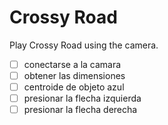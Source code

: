 # Crossy Road
Play Crossy Road using the camera.

- [ ] conectarse a la camara
- [ ] obtener las dimensiones
- [ ] centroide de objeto azul
- [ ] presionar la flecha izquierda
- [ ] presionar la flecha derecha
